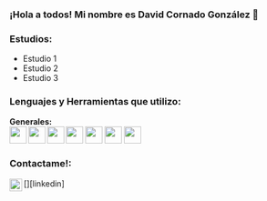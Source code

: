 ### ¡Hola a todos! Mi nombre es David Cornado González 👋
### Estudios:
- Estudio 1
- Estudio 2
- Estudio 3
### Lenguajes y Herramientas que utilizo:
**Generales:**
<br />
<img align="bottom"
src="https://raw.githubusercontent.com/jmnote/z-icons/master/svg/git.svg"
width="30" height="30" />
<img align="left"
src="https://raw.githubusercontent.com/jmnote/z-icons/master/svg/github.svg"
width="30" height="30" />
<img align="left"
src="https://raw.githubusercontent.com/github/explore/80688e429a7d4ef2fca1e82350fe8
e3517d3494d/topics/mysql/mysql.png" width="30" height="30"/>
<img align="left"
src="https://raw.githubusercontent.com/devicons/devicon/2809b567852a4648062a2d3e7c1
c531367458c0b/icons/debian/debian-original.svg" width="30" height="30" />
<img align="bottom"
src="https://raw.githubusercontent.com/jmnote/z-icons/master/svg/javascript.svg"
width="30" height="30" />
<img align="bottom"
src="https://raw.githubusercontent.com/jmnote/z-icons/master/svg/php.svg"
width="30" height="30" />
<img align="bottom"
src="https://raw.githubusercontent.com/jmnote/z-icons/master/svg/java.svg"
width="30" height="30" />
<br />
### Contactame!:
[<img align="left" alt="LinkedIn" width="22px"
src="https://cdn.worldvectorlogo.com/logos/linkedin-icon-2.svg" />][linkedin]
<br />
